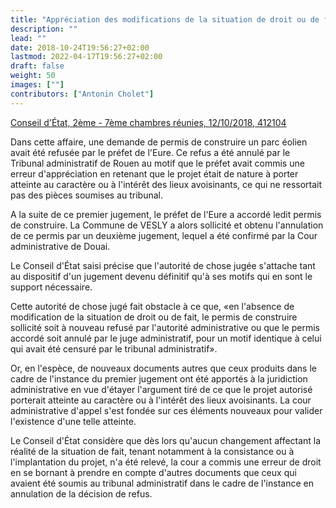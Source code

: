 ```yaml
---
title: "Appréciation des modifications de la situation de droit ou de fait permettant de revenir sur l’autorité de chose jugée"
description: ""
lead: ""
date: 2018-10-24T19:56:27+02:00
lastmod: 2022-04-17T19:56:27+02:00
draft: false
weight: 50
images: [""]
contributors: ["Antonin Cholet"]
---
```



[Conseil d'État, 2ème - 7ème chambres réunies, 12/10/2018, 412104](https://www.legifrance.gouv.fr/ceta/id/CETATEXT000037493001)

Dans cette affaire, une demande de permis de construire un parc éolien avait été refusée par le préfet de l'Eure. Ce refus a été annulé par le Tribunal administratif de Rouen au motif que le préfet avait commis une erreur d'appréciation en retenant que le projet était de nature à porter atteinte au caractère ou à l'intérêt des lieux avoisinants, ce qui ne ressortait pas des pièces soumises au tribunal.

A la suite de ce premier jugement, le préfet de l'Eure a accordé ledit permis de construire. La Commune de VESLY a alors sollicité et obtenu l'annulation de ce permis par un deuxième jugement, lequel a été confirmé par la Cour administrative de Douai.

Le Conseil d'État saisi précise que l'autorité de chose jugée s'attache tant au dispositif d'un jugement devenu définitif qu'à ses motifs qui en sont le support nécessaire.

Cette autorité de chose jugé fait obstacle à ce que, «en l'absence de modification de la situation de droit ou de fait, le permis de construire sollicité soit à nouveau refusé par l'autorité administrative ou que le permis accordé soit annulé par le juge administratif, pour un motif identique à celui qui avait été censuré par le tribunal administratif».

Or, en l'espèce, de nouveaux documents autres que ceux produits dans le cadre de l'instance du premier jugement ont été apportés à la juridiction administrative en vue d'étayer l'argument tiré de ce que le projet autorisé porterait atteinte au caractère ou à l'intérêt des lieux avoisinants. La cour administrative d'appel s'est fondée sur ces éléments nouveaux pour valider l'existence d'une telle atteinte.

Le Conseil d'État considère que dès lors qu'aucun changement affectant la réalité de la situation de fait, tenant notamment à la consistance ou à l'implantation du projet, n'a été relevé, la cour a commis une erreur de droit en se bornant à prendre en compte d'autres documents que ceux qui avaient été soumis au tribunal administratif dans le cadre de l'instance en annulation de la décision de refus.



